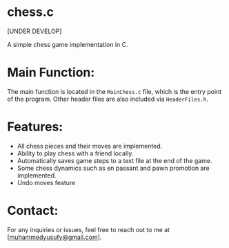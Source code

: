 # chess.c

[UNDER DEVELOP]

A simple chess game implementation in C.

# Main Function:
The main function is located in the `MainChess.c` file, which is the entry point of the program. Other header files are also included via `HeaderFiles.h`.

# Features:
- All chess pieces and their moves are implemented.
- Ability to play chess with a friend locally.
- Automatically saves game steps to a text file at the end of the game.
- Some chess dynamics such as en passant and pawn promotion are implemented.
- Undo moves feature

# Contact:
For any inquiries or issues, feel free to reach out to me at [muhammedyusufy@gmail.com].
